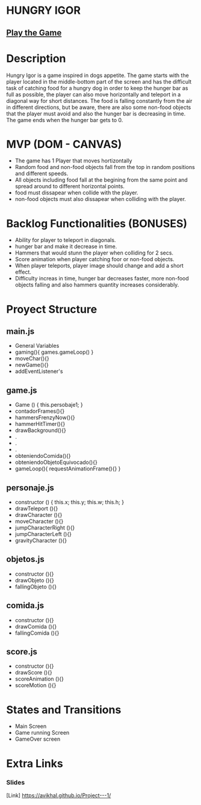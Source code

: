
# HUNGRY IGOR


## [Play the Game](www.your-deploy-url-here.com)


# Description

Hungry Igor is a game inspired in dogs appetite. The game starts with the player located in the middle-bottom part of the screen and has the difficult task of catching food for a hungry dog in order to keep the hunger bar as full as possible, the player can also move horizontally and teleport in a diagonal way for short distances. The food is falling constantly from the air in different directions, but be aware, there are also some non-food objects that the player must avoid and also the hunger bar is decreasing in time. The game ends when the hunger bar gets to 0. 


# MVP (DOM - CANVAS)

- The game has 1 Player that moves hortizontally
- Random food  and non-food objects fall from the top in random positions and different speeds.
- All objects including food fall at the begining from the same point and spread around  to different horizontal points.
- food must dissapear when collide with the player.
- non-food objects must also dissapear when colliding with the player.


# Backlog Functionalities (BONUSES)

- Ability for player to teleport in diagonals.
- hunger bar and make it decrease in time.
- Hammers that would stunn the player when colliding for 2 secs.
- Score animation when player catching foor or non-food objects.
- When player teleports, player image should change and add a short effect.
- Difficulty increas in time, hunger bar decreases faster, more non-food objects falling and also hammers quantity increases considerably.


# Proyect Structure



## main.js

- General Variables
- gaming(){
    games.gameLoop()
    }
- moveChar(){}
- newGame(){}
- addEventListener's

## game.js

- Game () {
    this.persobaje1;
}
- contadorFrames(){}
- hammersFrenzyNow(){}
- hammerHitTimer(){}
- drawBackground(){}
- .
- .
- .
- obteniendoComida(){}
- obteniendoObjetoEquivocado(){}
- gameLoop(){
    requestAnimationFrame(){}
  }

## personaje.js 

- constructor () {
    this.x;
    this.y;
    this.w;
    this.h;
}
- drawTeleport (){}
- drawCharacter (){}
- moveCharacter (){}
- jumpCharacterRight (){}
- jumpCharacterLeft (){}
- gravityCharacter (){}

## objetos.js

- constructor (){}
- drawObjeto (){}
- fallingObjeto (){}

## comida.js

- constructor (){}
- drawComida (){}
- fallingComida (){}


## score.js

- constructor (){}
- drawScore (){}
- scoreAnimation (){}
- scoreMotion (){}


# States and Transitions

- Main Screen
- Game running Screen
- GameOver screen


# Extra Links

### Slides
[Link] https://avikhal.github.io/Project---1/